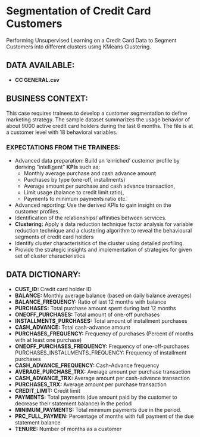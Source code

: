 # Segmentation of Credit Card Customers
Performing Unsupervised Learning on a Credit Card Data to Segment Customers into different clusters using KMeans Clustering.

## DATA AVAILABLE:
- **CC GENERAL.csv**

## BUSINESS CONTEXT:
This case requires trainees to develop a customer segmentation to define marketing strategy. The sample dataset summarizes the usage behavior of about 9000 active credit card holders during the last 6 months. The file is at a customer level with 18 behavioral variables.

### EXPECTATIONS FROM THE TRAINEES:
- Advanced data preparation: Build an ‘enriched’ customer profile by deriving “intelligent” **KPIs** such as:
  * Monthly average purchase and cash advance amount
  * Purchases by type (one-off, installments)
  * Average amount per purchase and cash advance transaction,
  * Limit usage (balance to credit limit ratio),
  * Payments to minimum payments ratio etc.
- Advanced reporting: Use the derived KPIs to gain insight on the customer profiles.
- Identification of the relationships/ affinities between services.
- **Clustering:** Apply a data reduction technique factor analysis for variable reduction technique and a clustering algorithm to reveal the behavioural segments of credit card holders
- Identify cluster characterisitics of the cluster using detailed profiling.
- Provide the strategic insights and implementation of strategies for given set of cluster characteristics

## DATA DICTIONARY:
* **CUST_ID:** Credit card holder ID
* **BALANCE:** Monthly average balance (based on daily balance averages)
* **BALANCE_FREQUENCY:** Ratio of last 12 months with balance
* **PURCHASES:** Total purchase amount spent during last 12 months
* **ONEOFF_PURCHASES:** Total amount of one-off purchases
* **INSTALLMENTS_PURCHASES:** Total amount of installment purchases
* **CASH_ADVANCE:** Total cash-advance amount
* **PURCHASES_FREQUENCY:** Frequency of purchases (Percent of months with at least one purchase)
* **ONEOFF_PURCHASES_FREQUENCY:** Frequency of one-off-purchases PURCHASES_INSTALLMENTS_FREQUENCY: Frequency of installment purchases
* **CASH_ADVANCE_FREQUENCY:** Cash-Advance frequency
* **AVERAGE_PURCHASE_TRX:** Average amount per purchase transaction
* **CASH_ADVANCE_TRX:** Average amount per cash-advance transaction
* **PURCHASES_TRX:** Average amount per purchase transaction
* **CREDIT_LIMIT:** Credit limit
* **PAYMENTS:** Total payments (due amount paid by the customer to decrease their statement balance) in the period
* **MINIMUM_PAYMENTS:** Total minimum payments due in the period.
* **PRC_FULL_PAYMEN:** Percentage of months with full payment of the due statement balance
* **TENURE:** Number of months as a customer
